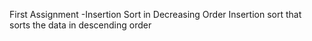 First Assignment -Insertion Sort in Decreasing Order
Insertion sort that sorts the data in descending order
